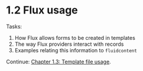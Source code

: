 1.2 Flux usage
==============

Tasks:

1. How Flux allows forms to be created in templates
2. The way Flux providers interact with records
3. Examples relating this information to `fluidcontent`

Continue: [Chapter 1.3: Template file usage](1.3.TemplateFileUsage.md).
